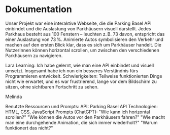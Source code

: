 # Dokumentation

Unser Projekt war eine interaktive Webseite, die die Parking Basel API einbindet und die Auslastung von Parkhäusern visuell darstellt. Jedes Parkhaus besteht aus 100 Fenstern – leuchten z. B. 73 davon, entspricht das einer Auslastung von 73 %. Animierte Autos symbolisieren den Verkehr und machen auf den ersten Blick klar, dass es sich um Parkhäuser handelt. Die NutzerInnen können horizontal scrollen, um zwischen den verschiedenen Parkhäusern zu navigieren.

Lara
Learning: Ich habe gelernt, wie man eine API einbindet und visuell umsetzt. Insgesamt habe ich nun ein besseres Verständnis fürs Programmieren entwickelt.
Schwierigkeiten: Teilweise funktionierten Dinge nicht wie erwartet, und es war frustrierend, lange vor dem Bildschirm zu sitzen, ohne sichtbaren Fortschritt zu sehen.

Melinda


Benutzte Ressourcen und Prompts:
API: Parking Basel API
Technologien: HTML, CSS, JavaScript
Prompts (ChatGPT):
"Wie kann ich horizontal scrollen?"
"Wie können die Autos vor den Parkhäusern fahren?"
"Wie macht man eine durchgehende Animation, die sich immer wiederholt?"
"Warum funktionert das nicht?"
